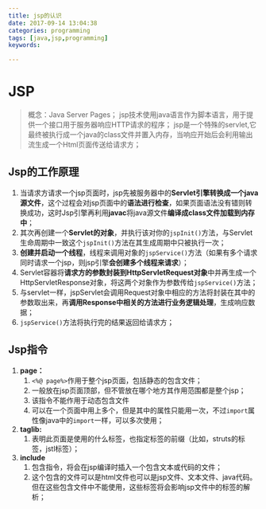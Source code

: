 ```yaml
---
title: jsp的认识
date: 2017-09-14 13:04:38
categories: programming
tags: [java,jsp,programming]
keywords: 

---
```



# JSP #

> 概念：Java Server Pages；
> jsp技术使用java语言作为脚本语言，用于提供一个接口用于服务器响应HTTP请求的程序；
> jsp是一个特殊的servlet,它最终被执行成一个java的class文件并置入内存，当响应开始后会利用输出流生成一个Html页面传送给请求方；

<!--more-->

## Jsp的工作原理 ##
1. 当请求方请求一个jsp页面时，jsp先被服务器中的**Servlet引擎转换成一个java源文件**，这个过程会对jsp页面中的**语法进行检查**，如果页面语法没有错则转换成功，这时Jsp引擎再利用**javac**将java源文件**编译成class文件加载到内存中**；
2. 其次再创建一个**Servlet的对象**，并执行该对你的`jspInit()`方法，与Servlet生命周期中一致这个`jspInit()`方法在其生成周期中只被执行一次；
3. **创建并启动一个线程**，线程来调用对象的`jspService()`方法（如果有多个请求同时请求一个jsp，则jsp引擎**会创建多个线程来请求**）；
4. Servlet容器将**请求方的参数封装到HttpServletRequest对象**中并再生成一个HttpServletResponse对象，将这两个对象作为参数传给`jspService()`方法；
5. 与servlet一样，jspServlet会调用Request对象中相应的方法将封装在其中的参数取出来，再**调用Response中相关的方法进行业务逻辑处理**，生成响应数据；
6. `jspService()`方法将执行完的结果返回给请求方；

## Jsp指令 ##

1. **page：**
	1. `<%@ page%>`作用于整个jsp页面，包括静态的包含文件；
	2. 一般放在jsp页面顶部，但不管放在哪个地方其作用范围都是整个jsp；
	3. 该指令不能作用于动态包含文件
	4. 可以在一个页面中用上多个，但是其中的属性只能用一次，不过`import`属性像java中的`import`一样，可以多次使用；
5. **taglib:**
	1. 表明此页面是使用的什么标签，也指定标签的前缀（比如，struts的标签，jstl标签）；
2. **include**
	1. 包含指令，将会在jsp编译时插入一个包含文本或代码的文件；
	2. 这个包含的文件可以是html文件也可以是jsp文件、文本文件、java代码。但在这些包含文件中不能使用<html><body>，这些标签将会影响jsp文件中的标签的解析；